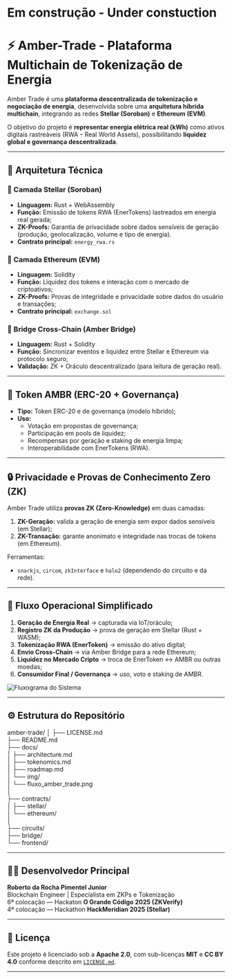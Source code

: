 # Em construção - Under constuction

# ⚡ Amber-Trade - Plataforma Multichain de Tokenização de Energia

Amber Trade é uma **plataforma descentralizada de tokenização e negociação de energia**, desenvolvida sobre uma **arquitetura híbrida multichain**, integrando as redes **Stellar (Soroban)** e **Ethereum (EVM)**.

O objetivo do projeto é **representar energia elétrica real (kWh)** como ativos digitais rastreáveis (RWA – Real World Assets), possibilitando **liquidez global e governança descentralizada**.

---

## 🧩 Arquitetura Técnica

### 🔹 Camada Stellar (Soroban)
- **Linguagem:** Rust + WebAssembly
- **Função:** Emissão de tokens RWA (EnerTokens) lastreados em energia real gerada;
- **ZK-Proofs:** Garantia de privacidade sobre dados sensíveis de geração (produção, geolocalização, volume e tipo de energia).
- **Contrato principal:** `energy_rwa.rs`

### 🔹 Camada Ethereum (EVM)
- **Linguagem:** Solidity
- **Função:** Liquidez dos tokens e interação com o mercado de criptoativos;
- **ZK-Proofs:** Provas de integridade e privacidade sobre dados do usuário e transações;
- **Contrato principal:** `exchange.sol`

### 🔹 Bridge Cross-Chain (Amber Bridge)
- **Linguagem:** Rust + Solidity
- **Função:** Sincronizar eventos e liquidez entre Stellar e Ethereum via protocolo seguro;
- **Validação:** ZK + Oráculo descentralizado (para leitura de geração real).

---

## 💠 Token AMBR (ERC-20 + Governança)
- **Tipo:** Token ERC-20 e de governança (modelo híbrido);
- **Uso:**
  - Votação em propostas de governança;
  - Participação em pools de liquidez;
  - Recompensas por geração e staking de energia limpa;
  - Interoperabilidade com EnerTokens (RWA).

---

## 🔒 Privacidade e Provas de Conhecimento Zero (ZK)
Amber Trade utiliza **provas ZK (Zero-Knowledge)** em duas camadas:
1. **ZK-Geração:** valida a geração de energia sem expor dados sensíveis (em Stellar);
2. **ZK-Transação:** garante anonimato e integridade nas trocas de tokens (em Ethereum).

Ferramentas:
- `snarkjs`, `circom`, `zkInterface` e `halo2` (dependendo do circuito e da rede).

---

## 🔗 Fluxo Operacional Simplificado

1. **Geração de Energia Real** → capturada via IoT/oráculo;
2. **Registro ZK da Produção** → prova de geração em Stellar (Rust + WASM);
3. **Tokenização RWA (EnerToken)** → emissão do ativo digital;
4. **Envio Cross-Chain** → via Amber Bridge para a rede Ethereum;
5. **Liquidez no Mercado Cripto** → troca de EnerToken ↔ AMBR ou outras moedas;
6. **Consumidor Final / Governança** → uso, voto e staking de AMBR.

![Fluxograma do Sistema](docs/img/fluxo_amber_trade.png)

---

## ⚙️ Estrutura do Repositório

amber-trade/
│
├── LICENSE.md  
├── README.md  
├── docs/  
│ ├── architecture.md  
│ ├── tokenomics.md  
│ ├── roadmap.md  
│ └── img/  
│ └── fluxo_amber_trade.png  
│  
├── contracts/  
│ ├── stellar/  
│ └── ethereum/  
│  
├── circuits/  
├── bridge/  
└── frontend/  

---

## 🧑‍💻 Desenvolvedor Principal
**Roberto da Rocha Pimentel Junior**  
Blockchain Engineer | Especialista em ZKPs e Tokenização  
6ª colocação — Hackaton **O Grande Código 2025 (ZKVerify)**  
4ª colocação — Hackathon **HackMeridian 2025 (Stellar)**  

---

## 📄 Licença  
Este projeto é licenciado sob a **Apache 2.0**, com sub-licenças **MIT** e **CC BY 4.0** conforme descrito em [`LICENSE.md`](LICENSE.md).

---
